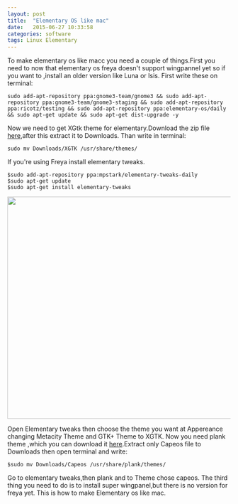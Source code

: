 ```yaml
---
layout: post
title:  "Elementary OS like mac"
date:   2015-06-27 10:33:58
categories: software
tags: Linux Elementary
---
```


To make elementary os like macc you need a couple of things.First you need to now that elementary os freya doesn't support wingpannel yet so if you want to ,install an older version like Luna or Isis.
First write these on terminal:

```
sudo add-apt-repository ppa:gnome3-team/gnome3 && sudo add-apt-repository ppa:gnome3-team/gnome3-staging && sudo add-apt-repository ppa:ricotz/testing && sudo add-apt-repository ppa:elementary-os/daily && sudo apt-get update && sudo apt-get dist-upgrade -y
```

Now we need to get XGtk theme for elementary.Download the zip file [here](http://kxmylo.deviantart.com/art/Xgtk-theme-gtk-3-14-3-12-465195148),after this extract it to Downloads.
Than write in terminal:

```
sudo mv Downloads/XGTK /usr/share/themes/
```

If you're using Freya install elementary tweaks.

```
$sudo add-apt-repository ppa:mpstark/elementary-tweaks-daily
$sudo apt-get update
$sudo apt-get install elementary-tweaks
```

<img src="http://1.bp.blogspot.com/-Rylts2gpKH4/VSz3nFNsFbI/AAAAAAAAWG8/t1dD-YXBbNU/s1600/elementary-tweaks-system-settings.png" width="650" height="500">

Open Elementary tweaks then choose the theme you want at Appereance changing Metacity Theme and GTK+ Theme to XGTK.
Now you need plank theme ,which you can download it [here](https://github.com/fsvh/plank-themes).Extract only Capeos file to Downloads then open terminal and write:

```
$sudo mv Downloads/Capeos /usr/share/plank/themes/
```
Go to elementary tweaks,then plank and to Theme chose capeos.
The third thing you need to do is to install super wingpanel,but there is no version for freya yet.
This is how to make Elementary os like mac.
